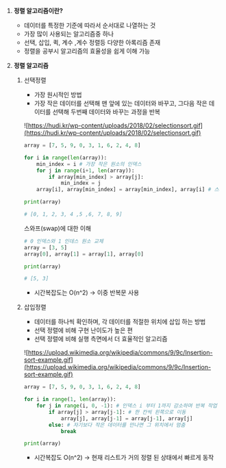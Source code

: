 1. **정렬 알고리즘이란?** 
    - 데이터를 특정한 기준에 따라서 순서대로 나열하는 것
    - 가장 많이 사용되는 알고리즘중 하나
    - 선택, 삽입, 퀵, 계수 ,계수 정렬등 다양한 아록리즘 존재
    - 정렬을 공부시 알고리즘의 효율성을 쉽게 이해 가능

2. **정렬 알고리즘** 
    1. 선택정렬 
        - 가장 원시적인 방법
        - 가장 작은 데이터를 선택해 맨 앞에 있는 데이터와 바꾸고, 그다음 작은 데이터를 선택해 두번째 데이터와 바꾸는 과정을 반복

        ![https://hudi.kr/wp-content/uploads/2018/02/selectionsort.gif](https://hudi.kr/wp-content/uploads/2018/02/selectionsort.gif)

        ```python
        array = [7, 5, 9, 0, 3, 1, 6, 2, 4, 8]

        for i in range(len(array)):
        	min_index = i # 가장 작은 원소의 인덱스 
        	for j in range(i+1, len(array)):
        		if array[min_index] > array[j]:
        			min_index = j
        	array[i], array[min_index] = array[min_index], array[i] # 스와프

        print(array)

        # [0, 1, 2, 3, 4 ,5 ,6, 7, 8, 9]

        ```

        스와프(swap)에 대한 이해 

        ```python
        # 0 인덱스와 1 인데스 원소 교체
        array = [3, 5]
        array[0], array[1] = array[1], array[0]

        print(array)

        # [5, 3]
        ```

        - 시간복잡도는 O(n^2) → 이중 반복문 사용

    2. 삽입정렬
        - 데이터를 하나씩 확인하며, 각 데이터를 적절한 위치에 삽입 하는 방법
        - 선택 정렬에 비해 구현 난이도가 높은 편
        - 선택 정렬에 비해 실행 측면에서 더 효율적인 알고리즘

        ![https://upload.wikimedia.org/wikipedia/commons/9/9c/Insertion-sort-example.gif](https://upload.wikimedia.org/wikipedia/commons/9/9c/Insertion-sort-example.gif)

        ```python
        array = [7, 5, 9, 0, 3, 1, 6, 2, 4, 8]

        for i in range(1, len(array)):
        	for j in range(i, 0, -1): # 인덱스 i 부터 1까지 감소하며 반복 작업
        		if array[j] > array[j-1]: # 한 칸씩 왼쪽으로 이동
        			array[j], array[j-1] = array[j-1], array[j]
        		else: # 자기보다 작은 데이터를 만나면 그 위치에서 멈춤 
        			break

        print(array)
        ```

        - 시간복잡도 O(n^2) → 현재 리스트가 거의 정렬 된 상태에서 빠르게 동작